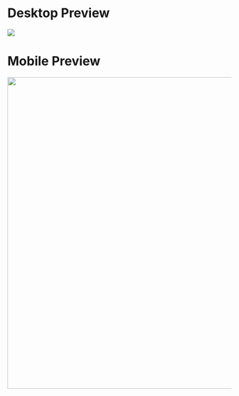 # Desktop Preview
<img src="https://github.com/tabularization/sign-up-form/assets/127825421/aee3a4a7-548f-4c49-89f8-8c4e70da8461">

# Mobile Preview 
<img src="https://github.com/tabularization/sign-up-form/assets/127825421/de849493-b009-49f5-b972-276e9645296d" height="700">
